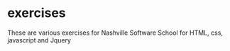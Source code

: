 # exercises


These are various exercises for Nashville Software School for HTML, css, javascript and Jquery
